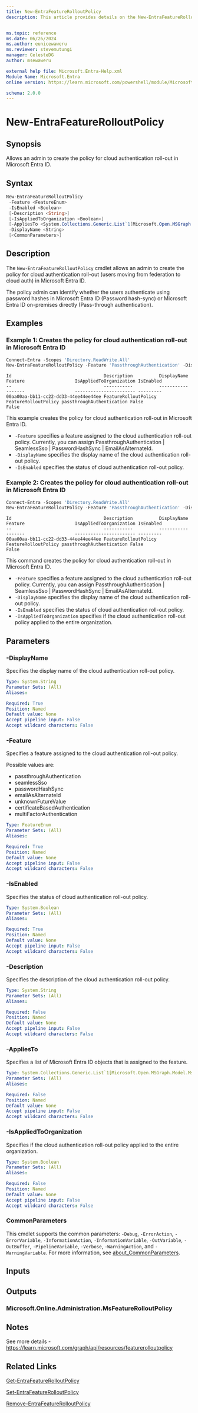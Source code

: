 ```yaml
---
title: New-EntraFeatureRolloutPolicy
description: This article provides details on the New-EntraFeatureRolloutPolicy command.


ms.topic: reference
ms.date: 06/26/2024
ms.author: eunicewaweru
ms.reviewer: stevemutungi
manager: CelesteDG
author: msewaweru

external help file: Microsoft.Entra-Help.xml
Module Name: Microsoft.Entra
online version: https://learn.microsoft.com/powershell/module/Microsoft.Entra/New-EntraFeatureRolloutPolicy

schema: 2.0.0
---
```


# New-EntraFeatureRolloutPolicy

## Synopsis

Allows an admin to create the policy for cloud authentication roll-out in Microsoft Entra ID.

## Syntax

```powershell
New-EntraFeatureRolloutPolicy
 -Feature <FeatureEnum>
 -IsEnabled <Boolean>
 [-Description <String>]
 [-IsAppliedToOrganization <Boolean>]
 [-AppliesTo <System.Collections.Generic.List`1[Microsoft.Open.MSGraph.Model.MsDirectoryObject]>]
 -DisplayName <String>
 [<CommonParameters>]
```

## Description

The `New-EntraFeatureRolloutPolicy` cmdlet allows an admin to create the policy for cloud authentication roll-out (users moving from federation to cloud auth) in Microsoft Entra ID.

The policy admin can identify whether the users authenticate using password hashes in Microsoft Entra ID (Password hash-sync) or Microsoft Entra ID on-premises directly (Pass-through authentication).

## Examples

### Example 1: Creates the policy for cloud authentication roll-out in Microsoft Entra ID

```powershell
Connect-Entra -Scopes 'Directory.ReadWrite.All'
New-EntraFeatureRolloutPolicy -Feature 'PassthroughAuthentication' -DisplayName 'Passthrough Authentication Rollout Policy' -IsEnabled $false
```

```Output
Id                                   Description          DisplayName          Feature                   IsAppliedToOrganization IsEnabled
--                                   -----------          -----------          -------                   ----------------------- ---------
00aa00aa-bb11-cc22-dd33-44ee44ee44ee FeatureRolloutPolicy FeatureRolloutPolicy passthroughAuthentication False                   False

```

This example creates the policy for cloud authentication roll-out in Microsoft Entra ID.

- `-Feature` specifies a feature assigned to the cloud authentication roll-out policy.
Currently, you can assign PassthroughAuthentication | SeamlessSso | PasswordHashSync | EmailAsAlternateId.
- `-DisplayName` specifies the display name of the cloud authentication roll-out policy.
- `-IsEnabled` specifies the status of cloud authentication roll-out policy.

### Example 2: Creates the policy for cloud authentication roll-out in Microsoft Entra ID

```powershell
Connect-Entra -Scopes 'Directory.ReadWrite.All'
New-EntraFeatureRolloutPolicy -Feature 'PassthroughAuthentication' -DisplayName 'FeatureRolloutPolicy' -IsEnabled $false -IsAppliedToOrganization $false
```

```Output
Id                                   Description          DisplayName          Feature                   IsAppliedToOrganization IsEnabled
--                                   -----------          -----------          -------                   ----------------------- ---------
00aa00aa-bb11-cc22-dd33-44ee44ee44ee FeatureRolloutPolicy FeatureRolloutPolicy passthroughAuthentication False                   False

```

This command creates the policy for cloud authentication roll-out in Microsoft Entra ID.

- `-Feature` specifies a feature assigned to the cloud authentication roll-out policy.
Currently, you can assign PassthroughAuthentication | SeamlessSso | PasswordHashSync | EmailAsAlternateId.
- `-DisplayName` specifies the display name of the cloud authentication roll-out policy.
- `-IsEnabled` specifies the status of cloud authentication roll-out policy.
- `-IsAppliedToOrganization` specifies if the cloud authentication roll-out policy applied to the entire organization.

## Parameters

### -DisplayName

Specifies the display name of the cloud authentication roll-out policy.

```yaml
Type: System.String
Parameter Sets: (All)
Aliases:

Required: True
Position: Named
Default value: None
Accept pipeline input: False
Accept wildcard characters: False
```

### -Feature

Specifies a feature assigned to the cloud authentication roll-out policy.

Possible values are:

- passthroughAuthentication  
- seamlessSso  
- passwordHashSync  
- emailAsAlternateId  
- unknownFutureValue  
- certificateBasedAuthentication  
- multiFactorAuthentication

```yaml
Type: FeatureEnum
Parameter Sets: (All)
Aliases:

Required: True
Position: Named
Default value: None
Accept pipeline input: False
Accept wildcard characters: False
```

### -IsEnabled

Specifies the status of cloud authentication roll-out policy.

```yaml
Type: System.Boolean
Parameter Sets: (All)
Aliases:

Required: True
Position: Named
Default value: None
Accept pipeline input: False
Accept wildcard characters: False
```

### -Description

Specifies the description of the cloud authentication roll-out policy.

```yaml
Type: System.String
Parameter Sets: (All)
Aliases:

Required: False
Position: Named
Default value: None
Accept pipeline input: False
Accept wildcard characters: False
```

### -AppliesTo

Specifies a list of Microsoft Entra ID objects that is assigned to the feature.

```yaml
Type: System.Collections.Generic.List`1[Microsoft.Open.MSGraph.Model.MsDirectoryObject]
Parameter Sets: (All)
Aliases:

Required: False
Position: Named
Default value: None
Accept pipeline input: False
Accept wildcard characters: False
```

### -IsAppliedToOrganization

Specifies if the cloud authentication roll-out policy applied to the entire organization.

```yaml
Type: System.Boolean
Parameter Sets: (All)
Aliases:

Required: False
Position: Named
Default value: None
Accept pipeline input: False
Accept wildcard characters: False
```

### CommonParameters

This cmdlet supports the common parameters: `-Debug`, `-ErrorAction`, `-ErrorVariable`, `-InformationAction`, `-InformationVariable`, `-OutVariable`, `-OutBuffer`, `-PipelineVariable`, `-Verbose`, `-WarningAction`, and `-WarningVariable`. For more information, see [about_CommonParameters](https://go.microsoft.com/fwlink/?LinkID=113216).

## Inputs

## Outputs

### Microsoft.Online.Administration.MsFeatureRolloutPolicy

## Notes

See more details - <https://learn.microsoft.com/graph/api/resources/featurerolloutpolicy>

## Related Links

[Get-EntraFeatureRolloutPolicy](Get-EntraFeatureRolloutPolicy.md)

[Set-EntraFeatureRolloutPolicy](Set-EntraFeatureRolloutPolicy.md)

[Remove-EntraFeatureRolloutPolicy](Remove-EntraFeatureRolloutPolicy.md)
